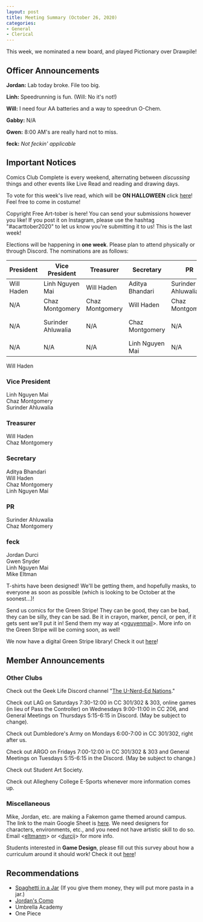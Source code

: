 ```yaml
---
layout: post
title: Meeting Summary (October 26, 2020)
categories:
- General
- Clerical
---
```


This week, we nominated a new board, and played Pictionary over Drawpile!

## Officer Announcements

**Jordan:**  Lab today broke.  File too big.

**Linh:**  Speedrunning is fun.  (Will:  No it's not!)

**Will:**  I need four AA batteries and a way to speedrun O-Chem.

**Gabby:**  N/A

**Gwen:**  8:00 AM's are really hard not to miss.

**feck:**  *Not feckin' applicable*

## Important Notices

Comics Club Complete is every weekend, alternating between *discussing* things and other events like Live Read and reading and drawing days.

To vote for this week's live read, which will be **ON HALLOWEEN** click [here](https://forms.gle/8fu5RetP7cVUJtuv5)!  Feel free to come in costume!

Copyright Free Art-tober is here!  You can send your submissions however you like!  If you post it on Instagram, please use the hashtag "#acarttober2020" to let us know you're submitting it to us!  This is the last week!

Elections will be happening in **one week**.  Please plan to attend physically or through Discord.  The nominations are as follows:

President | Vice President | Treasurer | Secretary | PR | feck
--------- | -------------- | --------- | --------- | -- | ----
Will Haden | Linh Nguyen Mai | Will Haden | Aditya Bhandari | Surinder Ahluwalia | Jordan Durci
N/A | Chaz Montgomery | Chaz Montgomery | Will Haden | Chaz Montgomery | Gwen Snyder
N/A | Surinder Ahluwalia | N/A | Chaz Montgomery | N/A | Linh Nguyen Mai
N/A | N/A | N/A | Linh Nguyen Mai | N/A | Mike Eltman

Will Haden

### Vice President

Linh Nguyen Mai  
Chaz Montgomery  
Surinder Ahluwalia  

### Treasurer

Will Haden  
Chaz Montgomery  

### Secretary

Aditya Bhandari  
Will Haden  
Chaz Montgomery  
Linh Nguyen Mai  

### PR

Surinder Ahluwalia  
Chaz Montgomery  

### feck
Jordan Durci  
Gwen Snyder  
Linh Nguyen Mai  
Mike Eltman  

T-shirts have been designed!  We'll be getting them, and hopefully masks, to everyone as soon as possible (which is looking to be October at the soonest...)!

Send us comics for the Green Stripe!  They can be good, they can be bad, they can be silly, they can be sad.  Be it in crayon, marker, pencil, or pen, if it gets sent we'll put it in!  Send them my way at <[nguyenmail](mailto:nguyenmail@allegheny.edu)>.  More info on the Green Stripe will be coming soon, as well!

We now have a digital Green Stripe library!  Check it out [here](https://comicsclub.netlify.app/green-stripes.html)!

## Member Announcements

### Other Clubs

Check out the Geek Life Discord channel "[The U-Nerd-Ed Nations](https://discord.gg/bKXT3FM)."

Check out LAG on Saturdays 7:30-12:00 in CC 301/302 & 303, online games (in lieu of Pass the Controller) on Wednesdays 9:00-11:00 in CC 206, and General Meetings on Thursdays 5:15-6:15 in Discord. (May be subject to change).

Check out Dumbledore's Army on Mondays 6:00-7:00 in CC 301/302, right after us.

Check out ARGO on Fridays 7:00-12:00 in CC 301/302 & 303 and General Meetings on Tuesdays 5:15-6:15 in the Discord.  (May be subject to change.)

Check out Student Art Society.

Check out Allegheny College E-Sports whenever more information comes up.

### Miscellaneous

Mike, Jordan, etc. are making a Fakemon game themed around campus.  The link to the main Google Sheet is [here](https://docs.google.com/spreadsheets/d/19UsWhMEcoW0K28BC3llz5-oJXrWB53-zqBixHXlzCd4/edit?usp=sharing).  We need designers for characters, environments, etc., and you need not have artistic skill to do so.  Email <[eltmanm](mailto:eltmanm@allegheny.edu)> or <[durcij](mailto:durcij@allegheny.edu)> for more info.

Students interested in **Game Design**, please fill out this survey about how a curriculum around it should work!  Check it out [here](https://forms.gle/WWkvnnC2K115kuwNA)!

## Recommendations
* [Spaghetti in a Jar](https://www.spaghettiinajar.com/) (If you give them money, they will put more pasta in a jar.)
* [Jordan's Comp](https://github.com/durcij/game-for-comp/blob/master/SeniorThesis.pdf)
* Umbrella Academy
* One Piece
